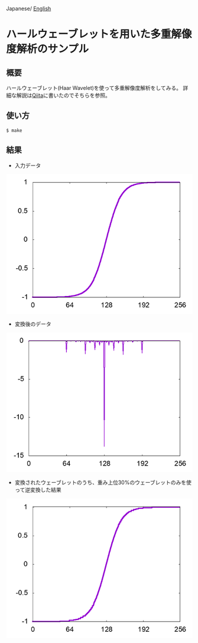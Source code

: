 Japanese/ [English](README.md)

# ハールウェーブレットを用いた多重解像度解析のサンプル

## 概要

ハールウェーブレット(Haar Wavelet)を使って多重解像度解析をしてみる。
詳細な解説は[Qiita](http://qiita.com/kaityo256/items/70dc20658ef98d229de9)に書いたのでそちらを参照。


## 使い方

    $ make

## 結果

* 入力データ

![original.png](original.png)

* 変換後のデータ

![transform.png](transform.png)

* 変換されたウェーブレットのうち、重み上位30%のウェーブレットのみを使って逆変換した結果

![inv_transform.png](inv_transform.png)
